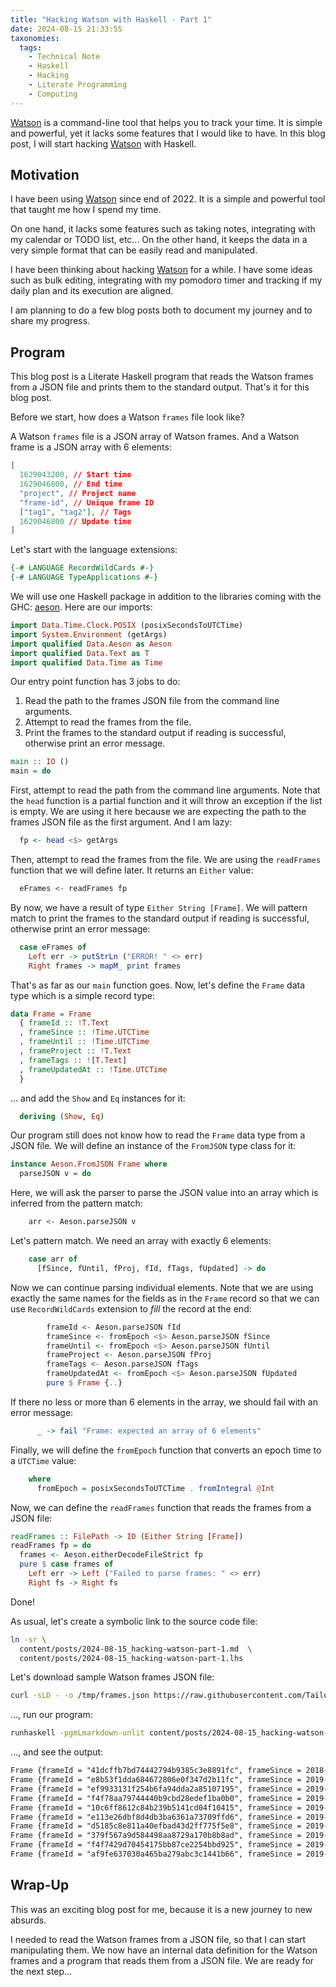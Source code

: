 ```yaml
---
title: "Hacking Watson with Haskell - Part 1"
date: 2024-08-15 21:33:55
taxonomies:
  tags:
    - Technical Note
    - Haskell
    - Hacking
    - Literate Programming
    - Computing
---
```


[Watson] is a command-line tool that helps you to track your time. It is simple
and powerful, yet it lacks some features that I would like to have. In this blog
post, I will start hacking [Watson] with Haskell.

<!-- more -->

## Motivation

I have been using [Watson] since end of 2022. It is a simple and powerful tool
that taught me how I spend my time.

On one hand, it lacks some features such as taking notes, integrating with my
calendar or TODO list, etc... On the other hand, it keeps the data in a very
simple format that can be easily read and manipulated.

I have been thinking about hacking [Watson] for a while. I have some ideas such
as bulk editing, integrating with my pomodoro timer and tracking if my daily
plan and its execution are aligned.

I am planning to do a few blog posts both to document my journey and to share my
progress.

## Program

This blog post is a Literate Haskell program that reads the Watson frames from a
JSON file and prints them to the standard output. That's it for this blog post.

Before we start, how does a Watson `frames` file look like?

A Watson `frames` file is a JSON array of Watson frames. And a Watson frame is a
JSON array with 6 elements:

```json
[
  1629043200, // Start time
  1629046800, // End time
  "project", // Project name
  "frame-id", // Unique frame ID
  ["tag1", "tag2"], // Tags
  1629046800 // Update time
]
```

Let's start with the language extensions:

```haskell
{-# LANGUAGE RecordWildCards #-}
{-# LANGUAGE TypeApplications #-}
```

We will use one Haskell package in addition to the libraries coming with the
GHC: [aeson]. Here are our imports:

```haskell
import Data.Time.Clock.POSIX (posixSecondsToUTCTime)
import System.Environment (getArgs)
import qualified Data.Aeson as Aeson
import qualified Data.Text as T
import qualified Data.Time as Time
```

Our entry point function has 3 jobs to do:

1. Read the path to the frames JSON file from the command line arguments.
2. Attempt to read the frames from the file.
3. Print the frames to the standard output if reading is successful, otherwise
   print an error message.

```haskell
main :: IO ()
main = do
```

First, attempt to read the path from the command line arguments. Note that the
`head` function is a partial function and it will throw an exception if the list
is empty. We are using it here because we are expecting the path to the frames
JSON file as the first argument. And I am lazy:

```haskell
  fp <- head <$> getArgs
```

Then, attempt to read the frames from the file. We are using the `readFrames`
function that we will define later. It returns an `Either` value:

```haskell
  eFrames <- readFrames fp
```

By now, we have a result of type `Either String [Frame]`. We will pattern match
to print the frames to the standard output if reading is successful, otherwise
print an error message:

```haskell
  case eFrames of
    Left err -> putStrLn ("ERROR! " <> err)
    Right frames -> mapM_ print frames
```

That's as far as our `main` function goes. Now, let's define the `Frame` data
type which is a simple record type:

```haskell
data Frame = Frame
  { frameId :: !T.Text
  , frameSince :: !Time.UTCTime
  , frameUntil :: !Time.UTCTime
  , frameProject :: !T.Text
  , frameTags :: ![T.Text]
  , frameUpdatedAt :: !Time.UTCTime
  }
```

... and add the `Show` and `Eq` instances for it:

```haskell
  deriving (Show, Eq)
```

Our program still does not know how to read the `Frame` data type from a JSON
file. We will define an instance of the `FromJSON` type class for it:

```haskell
instance Aeson.FromJSON Frame where
  parseJSON v = do
```

Here, we will ask the parser to parse the JSON value into an array which is
inferred from the pattern match:

```haskell
    arr <- Aeson.parseJSON v
```

Let's pattern match. We need an array with exactly 6 elements:

```haskell
    case arr of
      [fSince, fUntil, fProj, fId, fTags, fUpdated] -> do
```

Now we can continue parsing individual elements. Note that we are using exactly
the same names for the fields as in the `Frame` record so that we can use
`RecordWildCards` extension to _fill_ the record at the end:

```haskell
        frameId <- Aeson.parseJSON fId
        frameSince <- fromEpoch <$> Aeson.parseJSON fSince
        frameUntil <- fromEpoch <$> Aeson.parseJSON fUntil
        frameProject <- Aeson.parseJSON fProj
        frameTags <- Aeson.parseJSON fTags
        frameUpdatedAt <- fromEpoch <$> Aeson.parseJSON fUpdated
        pure $ Frame {..}
```

If there no less or more than 6 elements in the array, we should fail with an
error message:

```haskell
      _ -> fail "Frame: expected an array of 6 elements"
```

Finally, we will define the `fromEpoch` function that converts an epoch time to
a `UTCTime` value:

```haskell
    where
      fromEpoch = posixSecondsToUTCTime . fromIntegral @Int
```

Now, we can define the `readFrames` function that reads the frames from a JSON
file:

```haskell
readFrames :: FilePath -> IO (Either String [Frame])
readFrames fp = do
  frames <- Aeson.eitherDecodeFileStrict fp
  pure $ case frames of
    Left err -> Left ("Failed to parse frames: " <> err)
    Right fs -> Right fs

```

Done!

As usual, let's create a symbolic link to the source code file:

```sh
ln -sr \
  content/posts/2024-08-15_hacking-watson-part-1.md  \
  content/posts/2024-08-15_hacking-watson-part-1.lhs
```

Let's download sample Watson frames JSON file:

```sh
curl -sLD - -o /tmp/frames.json https://raw.githubusercontent.com/TailorDev/Watson/master/tests/resources/autocompletion/frames
```

..., run our program:

```sh
runhaskell -pgmLmarkdown-unlit content/posts/2024-08-15_hacking-watson-part-1.lhs /tmp/frames.json
```

..., and see the output:

```txt
Frame {frameId = "41dcffb7bd74442794b9385c3e8891fc", frameSince = 2018-10-16 09:46:15 UTC, frameUntil = 2018-10-16 10:27:29 UTC, frameProject = "project1", frameTags = ["tag1"], frameUpdatedAt = 2018-10-16 10:27:29 UTC}
Frame {frameId = "e8b53f1dda684672806e0f347d2b11fc", frameSince = 2019-01-04 07:56:31 UTC, frameUntil = 2019-01-04 08:10:27 UTC, frameProject = "project2", frameTags = ["tag2"], frameUpdatedAt = 2019-01-04 08:10:27 UTC}
Frame {frameId = "ef9933131f254b6fa94dda2a85107195", frameSince = 2019-02-13 13:39:59 UTC, frameUntil = 2019-02-13 14:30:00 UTC, frameProject = "project1", frameTags = ["tag1"], frameUpdatedAt = 2019-02-13 14:51:33 UTC}
Frame {frameId = "f4f78aa79744440b9cbd28edef1ba0b0", frameSince = 2019-02-14 13:20:00 UTC, frameUntil = 2019-02-14 13:48:37 UTC, frameProject = "project3-A", frameTags = ["tag2"], frameUpdatedAt = 2019-02-14 13:48:37 UTC}
Frame {frameId = "10c6ff8612c84b239b5141cd04f10415", frameSince = 2019-02-22 10:00:00 UTC, frameUntil = 2019-02-22 10:34:02 UTC, frameProject = "project3-A", frameTags = ["tag2"], frameUpdatedAt = 2019-02-22 10:34:02 UTC}
Frame {frameId = "e113e26dbf8d4db3ba6361a73709ffd6", frameSince = 2019-03-07 10:20:00 UTC, frameUntil = 2019-03-07 11:06:08 UTC, frameProject = "project1", frameTags = ["tag2"], frameUpdatedAt = 2019-03-07 11:06:08 UTC}
Frame {frameId = "d5185c8e811a40efbad43d2ff775f5e8", frameSince = 2019-03-13 15:12:46 UTC, frameUntil = 2019-03-13 15:50:00 UTC, frameProject = "project2", frameTags = ["tag2"], frameUpdatedAt = 2019-03-14 07:50:48 UTC}
Frame {frameId = "379f567a9d584498aa8729a170b8b8ad", frameSince = 2019-03-25 09:45:14 UTC, frameUntil = 2019-03-25 10:28:55 UTC, frameProject = "project3-B", frameTags = ["tag2"], frameUpdatedAt = 2019-03-25 10:28:55 UTC}
Frame {frameId = "f4f7429d70454175bb87ce2254bbd925", frameSince = 2019-04-12 06:30:00 UTC, frameUntil = 2019-04-12 07:00:00 UTC, frameProject = "project4", frameTags = ["tag3"], frameUpdatedAt = 2019-04-12 10:00:10 UTC}
Frame {frameId = "af9fe637030a465ba279abc3c1441b66", frameSince = 2019-04-30 09:09:29 UTC, frameUntil = 2019-04-30 09:30:25 UTC, frameProject = "project3-B", frameTags = ["tag3"], frameUpdatedAt = 2019-04-30 09:30:26 UTC}
```

## Wrap-Up

This was an exciting blog post for me, because it is a new journey to new
absurds.

I needed to read the Watson frames from a JSON file, so that I can start
manipulating them. We now have an internal data definition for the Watson frames
and a program that reads them from a JSON file. We are ready for the next
step...

<!-- REFERENCES -->

[Watson]: http://tailordev.github.io/Watson/
[aeson]: https://hackage.haskell.org/package/aeson
